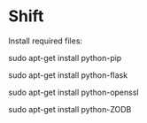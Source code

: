 # Shift

Install required files:

sudo apt-get install python-pip

sudo apt-get install python-flask

sudo apt-get install python-openssl

sudo apt-get install python-ZODB